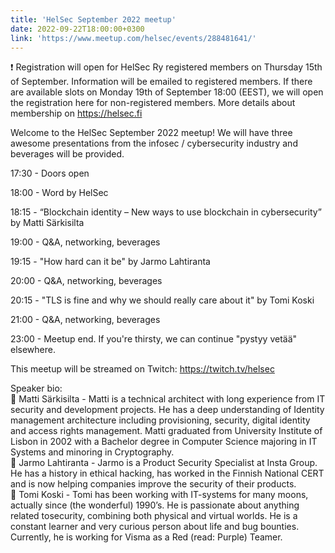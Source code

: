 ```yaml
---
title: 'HelSec September 2022 meetup'
date: 2022-09-22T18:00:00+0300
link: 'https://www.meetup.com/helsec/events/288481641/'
---
```


❗ Registration will open for HelSec Ry registered members on Thursday 15th of September. Information will be emailed to registered members. If there are available slots on Monday 19th of September 18:00 (EEST), we will open the registration here for non-registered members. More details about membership on <https://helsec.fi>

 Welcome to the HelSec September 2022 meetup! We will have three awesome presentations from the infosec / cybersecurity industry and beverages will be provided.

 17:30 - Doors open

 18:00 - Word by HelSec

 18:15 - “Blockchain identity – New ways to use blockchain in cybersecurity” by Matti Särkisilta

 19:00 - Q&A, networking, beverages

 19:15 - "How hard can it be" by Jarmo Lahtiranta

 20:00 - Q&A, networking, beverages

 20:15 - "TLS is fine and why we should really care about it" by Tomi Koski

 21:00 - Q&A, networking, beverages

 23:00 - Meetup end. If you're thirsty, we can continue "pystyy vetää" elsewhere.

 This meetup will be streamed on Twitch: <https://twitch.tv/helsec>

 Speaker bio:  
🔷 Matti Särkisilta - Matti is a technical architect with long experience from IT security and development projects. He has a deep understanding of Identity management architecture including provisioning, security, digital identity and access rights management. Matti graduated from University Institute of Lisbon in 2002 with a Bachelor degree in Computer Science majoring in IT Systems and minoring in Cryptography.  
🔷 Jarmo Lahtiranta - Jarmo is a Product Security Specialist at Insta Group. He has a history in ethical hacking, has worked in the Finnish National CERT and is now helping companies improve the security of their products.  
🔷 Tomi Koski - Tomi has been working with IT-systems for many moons, actually since (the wonderful) 1990’s. He is passionate about anything related tosecurity, combining both physical and virtual worlds. He is a constant learner and very curious person about life and bug bounties. Currently, he is working for Visma as a Red (read: Purple) Teamer.

 